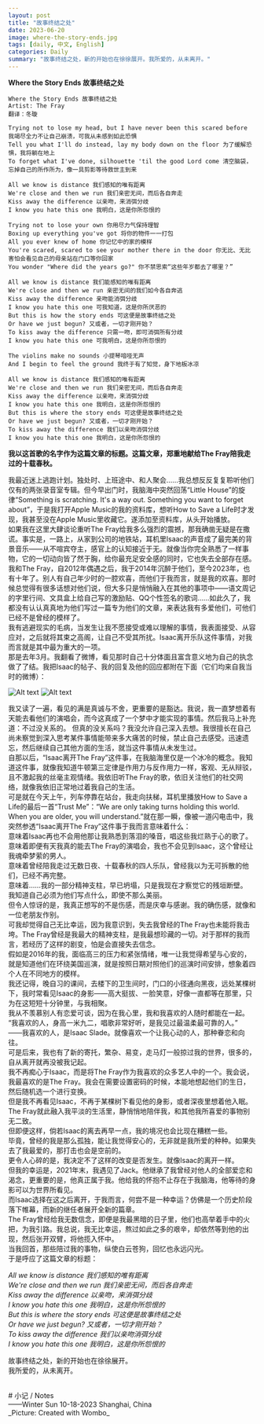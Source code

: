 ```yaml
---
layout: post
title: "故事终结之处"
date: 2023-06-20
image: where-the-story-ends.jpg
tags: [daily, 中文, English]
categories: Daily
summary: "故事终结之处，新的开始也在徐徐展开。我所爱的，从未离开。"
---    
```


**Where the Story Ends 故事终结之处**    

```    
Where the Story Ends 故事终结之处   
Artist: The Fray    
翻译：冬璇

Trying not to lose my head, but I have never been this scared before 我竭尽全力不让自己崩溃，可我从未感到如此恐惧    
Tell you what I'll do instead, lay my body down on the floor 为了缓解恐惧，我将躺在地上    
To forget what I've done, silhouette 'til the good Lord come 清空脑袋，忘掉自己的所作所为，像一具剪影等待救世主到来

All we know is distance 我们感知的唯有距离    
We're close and then we run 我们亲密无间，而后各自奔走    
Kiss away the difference 以亲吻，来消弭分歧    
I know you hate this one 我明白，这是你所怨恨的    

Trying not to lose your own 你用尽力气保持理智    
Boxing up everything you've got 将你的物件一一打包
All you ever knew of home 你记忆中的家的模样    
You're scared, scared to see your mother there in the door 你无比、无比害怕会看见自己的母亲站在门口等你回家    
You wonder "Where did the years go?" 你不禁思索“这些年岁都去了哪里？”    

All we know is distance 我们能感知的唯有距离    
We're close and then we run 亲密无间的我们如今各自奔逃    
Kiss away the difference 亲吻能消弭分歧    
I know you hate this one 可我知道，这是你所厌恶的    
But this is how the story ends 可这便是故事终结之处    
Or have we just begun? 又或者，一切才刚开始？    
To kiss away the difference 只需一吻，即可消弭所有分歧    
I know you hate this one 可我明白，这是你所怨恨的    

The violins make no sounds 小提琴喑哑无声    
And I begin to feel the ground 我终于有了知觉，身下地板冰凉    

All we know is distance 我们感知的唯有距离    
We're close and then we run 我们亲密无间，而后各自奔走    
Kiss away the difference 以亲吻，来消弭分歧     
I know you hate this one 我明白，这是你所怨恨的    
But this is where the story ends 可这便是故事终结之处    
Or have we just begun? 又或者，一切才刚开始？    
To kiss away the difference 我们以亲吻消弭分歧    
I know you hate this one 我明白，这是你所怨恨的    
```


**我以这首歌的名字作为这篇文章的标题。这篇文章，郑重地献给The Fray陪我走过的十载春秋。**

我最近迷上逃跑计划。独处时、上班途中、和人聚会……我总想反反复复聆听他们仅有的两张录音室专辑。但今早出门时，我脑海中突然回荡“Little House”的旋律“Something is scratching. It's a way out. Something you want to forget about”，于是我打开Apple Music的我的资料库，想听How to Save a Life时才发现，我甚至没在Apple Music里收藏它。遂添加至资料库，从头开始播放。    
如果我在这里大肆谈论重听The Fray给我多么强烈的震撼，那我确凿无疑是在撒谎。事实是，一路上，从家到公司的地铁站，耳机里Isaac的声音成了最完美的背景音乐——从不喧宾夺主，感官上的认知接近于无。就像当你完全熟悉了一样事物，它的一切动向皆了然于胸，给你最充足安全感的同时，它也失去全部存在感。    
我和The Fray，自2012年偶遇之后，我于2014年沉醉于他们，至今2023年，也有十年了。别人有自己年少时的一腔欢喜，而他们于我而言，就是我的欢喜。那时候总觉得有很多话想对他们说，但大多只是悄悄融入在其他的事项中——语文周记的字里行间、文具盒上给自己写的激励贴、QQ个性签名的歌词……如此久了，我都没有认认真真地为他们写过一篇专为他们的文章，来表达我有多爱他们，可他们已经不是曾经的模样了。    
我有逃避现实的毛病，当发生让我不愿接受或难以理解的事情，我表面接受、从容应对，之后就将其束之高阁，让自己不受其所扰。Isaac离开乐队这件事情，对我而言就是其中最为重大的一项。    
那是去年3月。我翻看了微博，看见那时自己十分体面且富含意义地为自己的执念做了了结。我把Isaac的帖子、我的回复及他的回应都附在下面（它们均来自我当时的微博）：    

![Alt text](../images/isaac-reply-1.png)
![Alt text](../images/isaac-reply-2.jpeg)

我又读了一遍，看见的满是真诚与不舍，更重要的是豁达。我说，我一直梦想着有天能去看他们的演唱会，而今这真成了一个梦中才能实现的事情。然后我马上补充道：不过没关系的。
但真的没关系吗？我没允许自己深入去想。我很擅长在自己尚未察觉到深入思考某件事情能带来多大痛苦的时候，禁止自己去感受。迅速遗忘，然后继续自己其他方面的生活，就当这件事情从未发生过。    
自那以后，“Isaac离开The Fray”这件事，在我脑海里仅是一个冰冷的概念。我知道这件事，就像我知道牛顿第三定律是作用力与反作用力一样，客观、无从辩驳，且不激起我的丝毫主观情绪。我依旧听The Fray的歌，依旧关注他们的社交网络，就像我依旧正常地过着我自己的生活。     
可是就在今天上午，列车停靠在站台，我走向扶梯，耳机里播放How to Save a Life的最后一首“Trust Me”：“We are only taking turns holding this world. When you are older, you will understand.”就在那一瞬，像被一道闪电击中，我突然参透“Isaac离开The Fray”这件事于我而言意味着什么：    
意味着Isaac再也不会用他那让我熟悉到落泪的嗓音，唱这些我烂熟于心的歌了。    
意味着即便有天我真的能去The Fray的演唱会，我也不会见到Isaac，这个曾经让我魂牵梦萦的男人。    
意味着曾经陪我走过无数日夜、十载春秋的四人乐队，曾经我以为无可拆散的他们，已经不再完整。    
意味着……我的一部分精神支柱，早已坍塌，只是我现在才察觉它的残垣断壁。    
我知道自己必须为他们写点什么，即使不那么美丽。    
但令人惊讶的是，我真正想写的不是伤感，而是庆幸与感谢。我的确伤感，就像和一位老朋友作别。    
可我却觉得自己无比幸运，因为我意识到，失去我曾经的The Fray也未能将我击垮。The Fray曾经是我最大的精神支柱，是我最想珍藏的一切。对于那样的我而言，若经历了这样的剧变，怕是会直接失去信念。    
假如是2016年的我，面临高三的压力和紧张情绪，唯一让我觉得希望与心安的，就是知道他们在环绕美国巡演，就是按照日期对照他们的巡演时间安排，想象着四个人在不同地方的模样。    
我还记得，晚自习的课间，去楼下的卫生间时，门口的小径通向黑夜，远处某棵树下，我时常看见Isaac的身影——高大挺拔、一脸笑意，好像一直都等在那里，只为在这短短十分钟里，与我相聚。    
我从不羡慕别人有恋爱可谈，因为在我心里，我和我喜欢的人随时都能在一起。    
“我喜欢的人，身高一米九二，唱歌非常好听，是我见过最温柔最可靠的人。”    
——我喜欢的人，是Isaac Slade。就像喜欢一个让我心动的人，那种眷恋和向往。    
可是后来，我也有了新的寄托，繁杂、易变，走马灯一般掠过我的世界，很多的，自从离开就再没被我记起。    
我不再痴心于Isaac，而是将The Fray作为我喜欢的众多艺人中的一个。我会说，我最喜欢的是The Fray。我会在需要设置密码的时候，本能地想起他们的生日，然后随机选一个进行变换。    
但是我不再看见Isaac，不再于某棵树下看见他的身影，或者深夜里想着他入眠。    
The Fray就此融入我平淡的生活里，静悄悄地陪伴我，和其他我所喜爱的事物别无二致。    
但即便这样，倘若Isaac的离去再早一点，我的境况也会比现在糟糕一些。    
毕竟，曾经的我是那么孤独，能让我觉得安心的，无非就是我所爱的种种。如果失去了我最爱的，那打击也会是空前的。     
更令人心碎的是，我决定不了这样的改变是否发生。就像Isaac的离开一样。    
但我的幸运是，2021年末，我遇见了Jack。他继承了我曾经对他人的全部爱恋和渴念，更重要的是，他真正属于我。他给我的怀抱不止存在于我脑海，他等待的身影可以为世界所看见。    
而Isaac选择在这之后离开，于我而言，何尝不是一种幸运？仿佛是一个历史阶段落下帷幕，而新的继任者展开全新的篇章。    
The Fray曾经给我无数信念，即便是我最黑暗的日子里，他们也高举着手中的火把，为我引路。我总说，我无比幸运，熬过如此之多的艰辛，却依然等到他的出现，然后张开双臂，将他揽入怀中。    
当我回首，那些陪过我的事物，纵使白云苍狗，回忆也永远闪光。    
于是呼应了这篇文章的标题：    

_All we know is distance 我们感知的唯有距离    
We're close and then we run 我们亲密无间，而后各自奔走    
Kiss away the difference 以亲吻，来消弭分歧    
I know you hate this one 我明白，这是你所怨恨的     
But this is where the story ends 可这便是故事终结之处     
Or have we just begun? 又或者，一切才刚开始？    
To kiss away the difference 我们以亲吻消弭分歧    
I know you hate this one 我明白，这是你所怨恨的_

故事终结之处，新的开始也在徐徐展开。    
我所爱的，从未离开。    

<br/>
# 小记 / Notes

<br/>
——Winter Sun   
10-18-2023     
Shanghai, China

<br/>
_Picture: Created with Wombo_